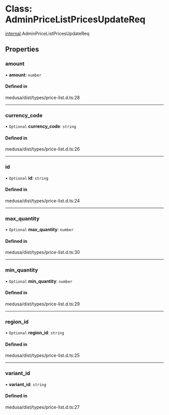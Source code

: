 # Class: AdminPriceListPricesUpdateReq

[internal](../modules/internal-15.md).AdminPriceListPricesUpdateReq

## Properties

### amount

• **amount**: `number`

#### Defined in

medusa/dist/types/price-list.d.ts:28

___

### currency\_code

• `Optional` **currency\_code**: `string`

#### Defined in

medusa/dist/types/price-list.d.ts:26

___

### id

• `Optional` **id**: `string`

#### Defined in

medusa/dist/types/price-list.d.ts:24

___

### max\_quantity

• `Optional` **max\_quantity**: `number`

#### Defined in

medusa/dist/types/price-list.d.ts:30

___

### min\_quantity

• `Optional` **min\_quantity**: `number`

#### Defined in

medusa/dist/types/price-list.d.ts:29

___

### region\_id

• `Optional` **region\_id**: `string`

#### Defined in

medusa/dist/types/price-list.d.ts:25

___

### variant\_id

• **variant\_id**: `string`

#### Defined in

medusa/dist/types/price-list.d.ts:27
